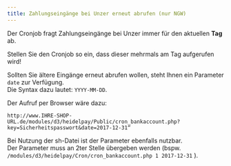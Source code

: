 ```yaml
---
title: Zahlungseingänge bei Unzer erneut abrufen (nur NGW)
---
```

Der Cronjob fragt Zahlungseingänge bei Unzer immer für den aktuellen __Tag__ ab.

Stellen Sie den Cronjob so ein, dass dieser mehrmals am Tag aufgerufen wird!

Sollten Sie ältere Eingänge erneut abrufen wollen, steht Ihnen ein Parameter `date` zur Verfügung.<br>
Die Syntax dazu lautet: `YYYY-MM-DD`.

Der Aufruf per Browser wäre dazu:
```URL
http://www.IHRE-SHOP-URL.de/modules/d3/heidelpay/Public/cron_bankaccount.php?key=Sicherheitspasswort&date=2017-12-31“
```
Bei Nutzung der sh-Datei ist der Parameter ebenfalls nutzbar.<br>
Der Parameter muss an 2ter Stelle übergeben werden (bspw. `/modules/d3/heidelpay/Cron/cron_bankaccount.php 1 2017-12-31` ).
